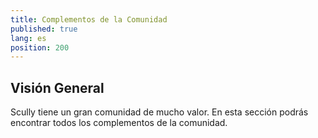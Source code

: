 ```yaml
---
title: Complementos de la Comunidad
published: true
lang: es
position: 200
---
```


## Visión General

Scully tiene un gran comunidad de mucho valor. En esta sección podrás encontrar todos los complementos de la comunidad.
